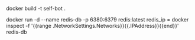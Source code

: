 docker build -t self-bot .




docker run -d --name redis-db -p 6380:6379 redis:latest
redis_ip = docker inspect -f '{{range .NetworkSettings.Networks}}{{.IPAddress}}{{end}}' redis-db
